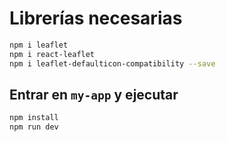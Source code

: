 # Librerías necesarias

```bash
npm i leaflet
npm i react-leaflet
npm i leaflet-defaulticon-compatibility --save
```

## Entrar en `my-app` y ejecutar

```bash
npm install
npm run dev
```
